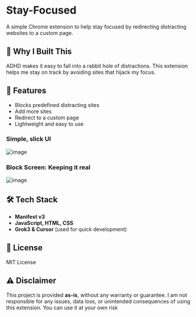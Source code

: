 # Stay-Focused

A simple Chrome extension to help stay focused by redirecting distracting websites to a custom page.

## 🎯 Why I Built This
ADHD makes it easy to fall into a rabbit hole of distractions. This extension helps me stay on track by avoiding sites that hijack my focus.

## 🔹 Features
- Blocks predefined distracting sites
- Add more sites
- Redirect to a custom page  
- Lightweight and easy to use

### Simple, slick UI
![image](https://github.com/user-attachments/assets/ef10ec6c-708a-485e-8ede-cd221ff94a5f)

### Block Screen: Keeping it real
![image](https://github.com/user-attachments/assets/de8dd0a3-358f-4730-932f-1625ef358ded)


## 🛠️ Tech Stack
- **Manifest v3**  
- **JavaScript, HTML, CSS**  
- **Grok3 & Cursor** (used for quick development)  

## 📜 License
MIT License

## ⚠️ Disclaimer
This project is provided **as-is**, without any warranty or guarantee. I am not responsible for any issues, data loss, or unintended consequences of using this extension. You can use it at your own risk
